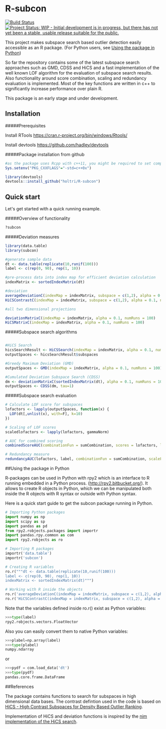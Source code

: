 # R-subcon

[![Build Status](https://travis-ci.com/holtri/R-subcon.svg?branch=master)](https://travis-ci.com/holtri/R-subcon) [![Project Status: WIP - Initial development is in progress, but there has not yet been a stable, usable release suitable for the public.](http://www.repostatus.org/badges/latest/wip.svg)](http://www.repostatus.org/#wip)

This project makes subspace search based outlier detection easily accessible as an R package. (For Python users, see [Using the package in Python](#using-the-package-in-python))

So far the repository contains some of the latest subspace search approaches such as GMD, CDSS and HiCS and a fast implementation of the well known LOF algorithm for the evaluation of subspace search results. Also functionality around score combination, scaling and redundancy evaluation is implemented. Most of the key functions are written in c++ to significantly increase performance over plain R.

This package is an early stage and under development. 

## Installation

#####Prerequisites

Install RTools https://cran.r-project.org/bin/windows/Rtools/

Install devtools https://github.com/hadley/devtools

#####Package installation from github
```R
#as the package uses Rcpp with c++11, you might be required to set compiler options manually
Sys.setenv("PKG_CXXFLAGS"="-std=c++0x")

library(devtools)
devtools::install_github("holtri/R-subcon")
```

## Quick start

Let's get started with a quick running example.

#####Overview of functionality

```R
?subcon
```

#####Deviation measures

```R
library(data.table)
library(subcon)

#generate sample data
dt <- data.table(replicate(10,runif(100)))
label <- c(rep(0, 90), rep(1, 10))

#pre-process data into index map for efficient deviation calculation
indexMatrix <- sortedIndexMatrix(dt)

#deviation
averageDeviationC(indexMap = indexMatrix, subspace = c(1,2), alpha = 0.1, referenceDim = 1, numRuns = 100)
HiCSContrastC(indexMap = indexMatrix, subspace = c(1,2), alpha = 0.1, numRuns = 100)

#all two dimensional projections

deviationMatrixC(indexMap = indexMatrix, alpha = 0.1, numRuns = 100)
HiCSMatrixC(indexMap = indexMatrix, alpha = 0.1, numRuns = 100)
```

#####Subspace search algorithms

```R

#HiCS Search
hicsSearchResult <- HiCSSearch(indexMap = indexMatrix, alpha = 0.1, numRuns = 100, topkSearch = 500, topkOutput = 100)
outputSpaces <- hicsSearchResult$subspaces

#Greedy Maximum Deviation (GMD)
outputSpaces <- GMD(indexMap = indexMatrix, alpha = 0.1, numRuns = 100)

#Cumulated Deviation Subspace Search (CDSS)
dm <- deviationMatrixC(sortedIndexMatrix(dt), alpha = 0.1, numRuns = 100)
outputSpaces <- CDSS(dm, tau=1)

```

#####Subspace search evaluation
```R
# Calculate LOF score for subspaces
lofactors <- lapply(outputSpaces, function(x) {
  LOF(dt[,unlist(x), with=F], k=10)
})

# Scaling of LOF scores
scaledlofactors <- lapply(lofactors, gammaNorm)

# AUC for combined scoring
combinedScoreAUC(combinationFun = sumCombination, scores = lofactors, label = label)

# Redundancy measure
redundancyAUC(lofactors, label, combinationFun = sumCombination, scaleFun = identity)
```

##Using the package in Python

R-packages can be used in Python with rpy2 which is an interface to R running embedded in a Python process. (http://rpy2.bitbucket.org/). It allows to create R objects in Python, which we can be manipulated both inside the R objects with R syntax or outside with Python syntax.

Here is a quick start guide to get the subcon package running in Python.


```Python
# Importing Python packages
import numpy as np
import scipy as sp
import pandas as pd
from rpy2.robjects.packages import importr
import pandas.rpy.common as com
import rpy2.robjects as ro

# Importing R packages
importr('data.table')
importr('subcon')

# Creating R variables
ro.r("""dt <- data.table(replicate(10,runif(100)))
label <- c(rep(0, 90), rep(1, 10))
indexMatrix <- sortedIndexMatrix(dt)""")

# Working with R inside the objects
ro.r('averageDeviationC(indexMap = indexMatrix, subspace = c(1,2), alpha = 0.1, referenceDim = 1, numRuns = 100)')
ro.r('HiCSContrastC(indexMap = indexMatrix, subspace = c(1,2), alpha = 0.1, numRuns = 100)')
```

Note that the variables defined inside ro.r() exist as Python variables:
```Python
>>>type(label)
rpy2.robjects.vectors.FloatVector
```
Also you can easily convert them to native Python variables:
```Python
>>>plabel=np.array(label)
>>>type(plabel)
numpy.ndarray
```
or
```Python
>>>pydf = com.load_data('dt')
>>>type(pydf)
pandas.core.frame.DataFrame
```


##References

The package contains functions to search for subspaces in high dimensional data bases. The contrast defintion used in the code is based on [HiCS - High Contrast Subspaces for Density Based Outlier Ranking][1].

Implementation of HiCS and deviation functions is inspired by the [nim implementation of the HiCS search][2].

[1]: http://www.ipd.uni-karlsruhe.de/~muellere/publications/ICDE2012.pdf 
[2]: https://github.com/bluenote10/HiCS
